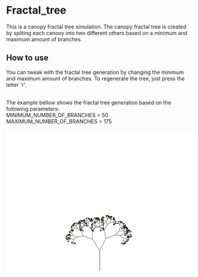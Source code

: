 # Fractal_tree
This is a canopy fractal tree simulation. The canopy fractal tree is created by spliting each canooy into two different others based on a minimum and maximum amount of branches. 

<h2> How to use </h2>
<p>
  You can tweak with the fractal tree generation by changing the minimum and maximum amount of branches. To regenerate the tree, just press the letter 'r'.
</p>

<br>
The example bellow shows the fractal tree generation based on the following parameters:
<br>MINIMUM_NUMBER_OF_BRANCHES = 50
<br>MAXIMUM_NUMBER_OF_BRANCHES = 175

<br>
<br>
<img src="data/example.gif">
